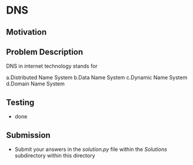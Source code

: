 # DNS

## Motivation


## Problem Description 
DNS in internet technology stands for 

a.Distributed Name System
b.Data Name System 
c.Dynamic Name System
d.Domain Name System

## Testing
* done

## Submission
* Submit your answers in the *solution.py* file within the *Solutions* subdirectory within this directory
